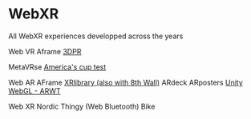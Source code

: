 # WebXR
All WebXR experiences developped across the years

Web VR
  Aframe
    <a href="https://github.com/sikaar/3DPR-Template">3DPR</a>
  
  MetaVRse
    <a href="https://github.com/sikaar/3DPR-Template">America's cup test</a>

Web AR
  AFrame
    <a href="https://xrlab.ddns.net/WebAR/library/">XRlibrary (also with 8th Wall)</a>
    ARdeck
    ARposters
    <a href="https://xrlab.ddns.net/WebAR/ARWT/">Unity WebGL - ARWT</a>
  
Web XR
  Nordic Thingy (Web Bluetooth) Bike
